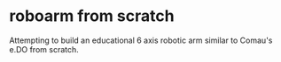 # roboarm from scratch
 Attempting to build an educational 6 axis robotic arm similar to Comau's e.DO from scratch.
